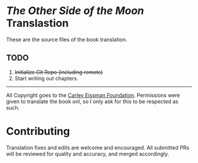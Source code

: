 _The Other Side of the Moon_ Translastion
===

These are the source files of the book translation.

TODO
---

1. ~~Initialize Git Repo  (including remote)~~
2. Start writing out chapters.
---

All Copyright goes to the [Carley Eissman Foundation](http://www.carleyeissmanfoundation.com/). Permissions were given to translate the book onl, so I only ask for this to be respected as such.


Contributing
===

Translation fixes and edits are welcome and encouraged. All submitted PRs will be reviewed for quality and accuracy, and merged accordingly.

